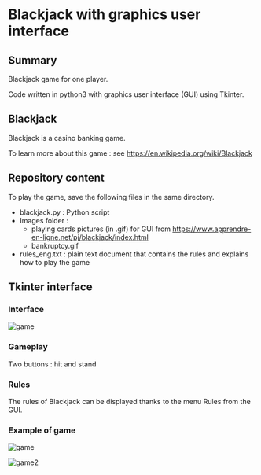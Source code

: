 # Blackjack with graphics user interface

## Summary

Blackjack game for one player.

Code written in python3 with graphics user interface (GUI) using Tkinter.

## Blackjack

Blackjack is a casino banking game.

To learn more about this game : see https://en.wikipedia.org/wiki/Blackjack

## Repository content

To play the game, save the following files in the same directory.

* blackjack.py : Python script
* Images folder : 
    * playing cards pictures (in .gif) for GUI from https://www.apprendre-en-ligne.net/pj/blackjack/index.html
    * bankruptcy.gif
* rules_eng.txt : plain text document that contains the rules and explains how to play the game

## Tkinter interface

### Interface

![game](https://user-images.githubusercontent.com/82372483/126448729-2d385d92-a865-4fac-8f51-8b337baeefb4.png)

### Gameplay

Two buttons : hit and stand

### Rules

The rules of Blackjack can be displayed thanks to the menu Rules from the GUI.

### Example of game

![game](https://user-images.githubusercontent.com/82372483/126448729-2d385d92-a865-4fac-8f51-8b337baeefb4.png)

![game2](https://user-images.githubusercontent.com/82372483/126449000-6309d287-1244-4c70-9f4a-24a2ba9fdbec.png)


